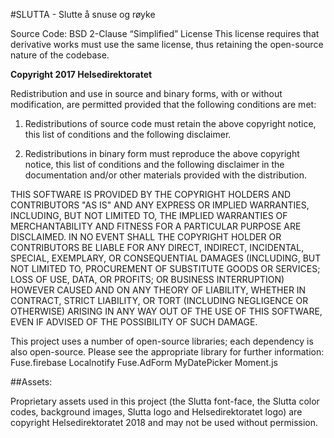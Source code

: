#SLUTTA - Slutte å snuse og røyke

Source Code: BSD 2-Clause “Simplified” License
This license requires that derivative works must use the same license, thus retaining the open-source nature of the codebase.

**Copyright 2017 Helsedirektoratet**

Redistribution and use in source and binary forms, with or without modification, are permitted provided that the following conditions are met:

1. Redistributions of source code must retain the above copyright notice, this list of conditions and the following disclaimer.

2. Redistributions in binary form must reproduce the above copyright notice, this list of conditions and the following disclaimer in the documentation and/or other materials provided with the distribution.

THIS SOFTWARE IS PROVIDED BY THE COPYRIGHT HOLDERS AND CONTRIBUTORS "AS IS" AND ANY EXPRESS OR IMPLIED WARRANTIES, INCLUDING, BUT NOT LIMITED TO, THE IMPLIED WARRANTIES OF MERCHANTABILITY AND FITNESS FOR A PARTICULAR PURPOSE ARE DISCLAIMED. IN NO EVENT SHALL THE COPYRIGHT HOLDER OR CONTRIBUTORS BE LIABLE FOR ANY DIRECT, INDIRECT, INCIDENTAL, SPECIAL, EXEMPLARY, OR CONSEQUENTIAL DAMAGES (INCLUDING, BUT NOT LIMITED TO, PROCUREMENT OF SUBSTITUTE GOODS OR SERVICES; LOSS OF USE, DATA, OR PROFITS; OR BUSINESS INTERRUPTION) HOWEVER CAUSED AND ON ANY THEORY OF LIABILITY, WHETHER IN CONTRACT, STRICT LIABILITY, OR TORT (INCLUDING NEGLIGENCE OR OTHERWISE) ARISING IN ANY WAY OUT OF THE USE OF THIS SOFTWARE, EVEN IF ADVISED OF THE POSSIBILITY OF SUCH DAMAGE.


This project uses a number of open-source libraries; each dependency is also open-source. Please see the appropriate library for further information:
Fuse.firebase
Localnotify
Fuse.AdForm
MyDatePicker
Moment.js


##Assets:

Proprietary assets used in this project (the Slutta font-face, the Slutta color codes, background images, Slutta logo and Helsedirektoratet logo) are copyright Helsedirektoratet 2018 and may not be used without permission.
